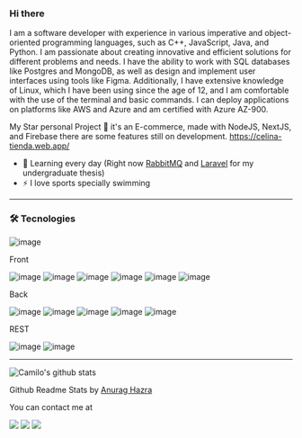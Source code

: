 ### Hi there

I am a software developer with experience in various imperative and object-oriented programming languages, such as C++, JavaScript, Java, and Python. I am passionate about creating innovative and efficient solutions for different problems and needs. I have the ability to work with SQL databases like Postgres and MongoDB, as well as design and implement user interfaces using tools like Figma. Additionally, I have extensive knowledge of Linux, which I have been using since the age of 12, and I am comfortable with the use of the terminal and basic commands. I can deploy applications on platforms like AWS and Azure and am certified with Azure AZ-900.


My Star personal Project  🌟 it's an E-commerce, made with NodeJS, NextJS, and Firebase there are some features still on development. https://celina-tienda.web.app/

- 🌱 Learning every day (Right now [RabbitMQ](https://laravel.com/) and [Laravel](https://laravel.com/) for my undergraduate thesis)
- ⚡ I love sports specially swimming

<hr />

<h3>🛠 Tecnologies</h3>

![image](https://img.shields.io/badge/Linux-FCC624?style=for-the-badge&logo=linux&logoColor=black)


Front 

![image](https://img.shields.io/badge/HTML5-E34F26?style=for-the-badge&logo=html5&logoColor=white)
![image](https://img.shields.io/badge/CSS3-1572B6?style=for-the-badge&logo=css3&logoColor=white)
![image](https://img.shields.io/badge/JavaScript-F7DF1E?style=for-the-badge&logo=javascript&logoColor=black)
![image](https://img.shields.io/badge/React-20232A?style=for-the-badge&logo=react&logoColor=61DAFB)
![image](https://img.shields.io/badge/figma%20-%23F24E1E.svg?&style=for-the-badge&logo=figma&logoColor=white)
![image](https://img.shields.io/badge/next.js-000000?style=for-the-badge&logo=nextdotjs&logoColor=white)

Back

![image](https://img.shields.io/badge/TypeScript-007ACC?style=for-the-badge&logo=typescript&logoColor=white)
![image](https://img.shields.io/badge/firebase-ffca28?style=for-the-badge&logo=firebase&logoColor=black)
![image](https://img.shields.io/badge/C%2B%2B-00599C?style=for-the-badge&logo=c%2B%2B&logoColor=white)
![image](https://img.shields.io/badge/Java-ED8B00?style=for-the-badge&logo=java&logoColor=white)
![image](https://img.shields.io/badge/Python-3776AB?style=for-the-badge&logo=python&logoColor=white)

REST

![image](https://img.shields.io/badge/Node.js-43853D?style=for-the-badge&logo=node-dot-js&logoColor=white)
![image](https://img.shields.io/badge/Express.js-000000?style=for-the-badge&logo=express&logoColor=white)
 
 
 
 
<hr />

![Camilo's github stats](https://github-readme-stats.vercel.app/api?username=camilojm27&show_icons=true&count_private=true&theme=shades-of-purple)

Github Readme Stats by [Anurag Hazra](https://github.com/anuraghazra/github-readme-stats)


You can contact me at

<a href="https://www.linkedin.com/in/camilo-m-35753a123/"><img src="https://img.shields.io/badge/LinkedIn-0077B5?style=for-the-badge&logo=linkedin&logoColor=white" /></a>
<a href="https://twitter.com/kmilo_1027"><img src="https://img.shields.io/badge/Twitter-1DA1F2?style=for-the-badge&logo=twitter&logoColor=white" /></a>
<a href="mailto:camilo.mezu@correounivalle.edu.co"><img src="https://img.shields.io/badge/Gmail-D14836?style=for-the-badge&logo=gmail&logoColor=white" /></a>


<!--
**camilojm27/camilojm27** is a ✨ _special_ ✨ repository because its `README.md` (this file) appears on your GitHub profile.

Here are some ideas to get you started:

- 🔭 I’m currently working on ...
- 🌱 I’m currently learning ...
- 👯 I’m looking to collaborate on ...
- 🤔 I’m looking for help with ...
- 💬 Ask me about ...
- 📫 How to reach me: ...
- 😄 Pronouns: ...
- ⚡ Fun fact: ...
-->
